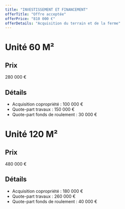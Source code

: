 ```yaml
---
title: "INVESTISSEMENT ET FINANCEMENT"
offerTitle: "Offre acceptée"
offerPrice: "810 000 €"
offerDetails: "Acquisition du terrain et de la ferme"
---
```


# Unité 60 M²

## Prix

280 000 €

## Détails

- Acquisition copropriété : 100 000 €
- Quote-part travaux : 150 000 €
- Quote-part fonds de roulement : 30 000 €

# Unité 120 M²

## Prix

480 000 €

## Détails

- Acquisition copropriété : 180 000 €
- Quote-part travaux : 260 000 €
- Quote-part fonds de roulement : 40 000 €
